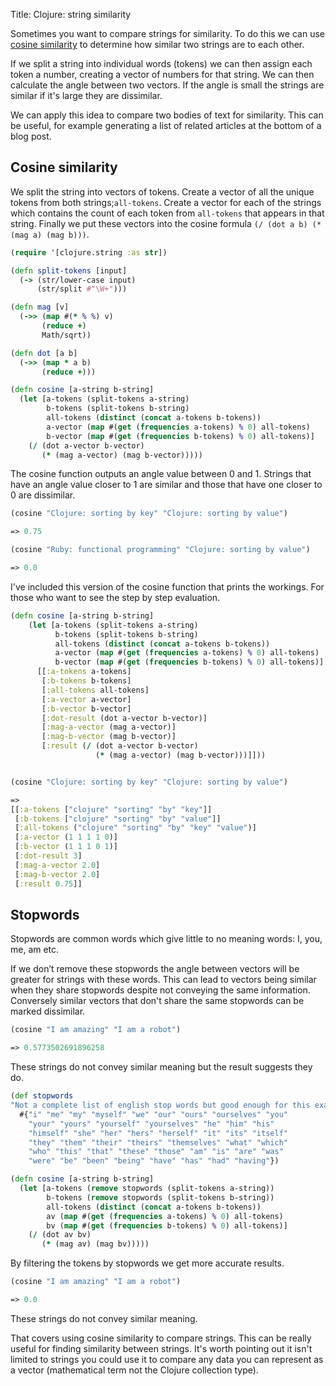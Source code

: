 Title: Clojure: string similarity

Sometimes you want to compare strings for similarity. To do this we can use [cosine similarity](https://en.wikipedia.org/wiki/Cosine_similarity) to determine how similar two strings are to each other.

If we split a string into individual words (tokens) we can then assign each token a number, creating a vector of numbers for that string. We can then calculate the angle between two vectors. If the angle is small the strings are similar if it's large they are dissimilar.

We can apply this idea to compare two bodies of text for similarity. This can be useful, for example generating a list of related articles at the bottom of a blog post.

## Cosine similarity

We split the string into vectors of tokens. Create a vector of all the unique tokens from both strings;`all-tokens`. Create a vector for each of the strings which contains the count of each token from `all-tokens` that appears in that string. Finally we put these vectors into the cosine formula `(/ (dot a b) (* (mag a) (mag b)))`.

```Clojure
(require '[clojure.string :as str])

(defn split-tokens [input]
  (-> (str/lower-case input)
      (str/split #"\W+")))

(defn mag [v]
  (->> (map #(* % %) v)
       (reduce +)
       Math/sqrt))

(defn dot [a b]
  (->> (map * a b)
       (reduce +)))

(defn cosine [a-string b-string]
  (let [a-tokens (split-tokens a-string)
        b-tokens (split-tokens b-string)
        all-tokens (distinct (concat a-tokens b-tokens))
        a-vector (map #(get (frequencies a-tokens) % 0) all-tokens)
        b-vector (map #(get (frequencies b-tokens) % 0) all-tokens)]
    (/ (dot a-vector b-vector)
       (* (mag a-vector) (mag b-vector)))))
```

The cosine function outputs an angle value between 0 and 1. Strings that have an angle value closer to 1 are similar and those that have one closer to 0 are dissimilar.

```Clojure
(cosine "Clojure: sorting by key" "Clojure: sorting by value")

=> 0.75

(cosine "Ruby: functional programming" "Clojure: sorting by value")

=> 0.0
```

I've included this version of the cosine function that prints the workings. For those who want to see the step by step evaluation.

```Clojure
(defn cosine [a-string b-string]
    (let [a-tokens (split-tokens a-string)
          b-tokens (split-tokens b-string)
          all-tokens (distinct (concat a-tokens b-tokens))
          a-vector (map #(get (frequencies a-tokens) % 0) all-tokens)
          b-vector (map #(get (frequencies b-tokens) % 0) all-tokens)]
      [[:a-tokens a-tokens]
       [:b-tokens b-tokens]
       [:all-tokens all-tokens]
       [:a-vector a-vector]
       [:b-vector b-vector]
       [:dot-result (dot a-vector b-vector)]
       [:mag-a-vector (mag a-vector)]
       [:mag-b-vector (mag b-vector)]
       [:result (/ (dot a-vector b-vector)
                   (* (mag a-vector) (mag b-vector)))]]))


(cosine "Clojure: sorting by key" "Clojure: sorting by value")

=>
[[:a-tokens ["clojure" "sorting" "by" "key"]]
 [:b-tokens ["clojure" "sorting" "by" "value"]]
 [:all-tokens ("clojure" "sorting" "by" "key" "value")]
 [:a-vector (1 1 1 1 0)]
 [:b-vector (1 1 1 0 1)]
 [:dot-result 3]
 [:mag-a-vector 2.0]
 [:mag-b-vector 2.0]
 [:result 0.75]]
```

## Stopwords

Stopwords are common words which give little to no meaning words: I, you, me, am etc.

If we don’t remove these stopwords the angle between vectors will be greater for strings with these words. This can lead to vectors being similar when they share stopwords despite not conveying the same information. Conversely similar vectors that don't share the same stopwords can be marked dissimilar.

```Clojure
(cosine "I am amazing" "I am a robot")

=> 0.5773502691896258
```

These strings do not convey similar meaning but the result suggests they do.

```Clojure
(def stopwords
"Not a complete list of english stop words but good enough for this example"
  #{"i" "me" "my" "myself" "we" "our" "ours" "ourselves" "you"
    "your" "yours" "yourself" "yourselves" "he" "him" "his"
    "himself" "she" "her" "hers" "herself" "it" "its" "itself"
    "they" "them" "their" "theirs" "themselves" "what" "which"
    "who" "this" "that" "these" "those" "am" "is" "are" "was"
    "were" "be" "been" "being" "have" "has" "had" "having"})

(defn cosine [a-string b-string]
  (let [a-tokens (remove stopwords (split-tokens a-string))
        b-tokens (remove stopwords (split-tokens b-string))
        all-tokens (distinct (concat a-tokens b-tokens))
        av (map #(get (frequencies a-tokens) % 0) all-tokens)
        bv (map #(get (frequencies b-tokens) % 0) all-tokens)]
    (/ (dot av bv)
       (* (mag av) (mag bv)))))
```

By filtering the tokens by stopwords we get more accurate results.

```Clojure
(cosine "I am amazing" "I am a robot")

=> 0.0
```

These strings do not convey similar meaning.

That covers using cosine similarity to compare strings. This can be really useful for finding similarity between strings. It's worth pointing out it isn't limited to strings you could use it to compare any data you can represent as a vector (mathematical term not the Clojure collection type).
